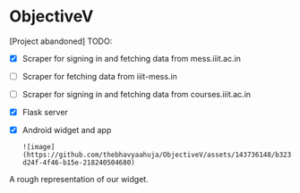 # ObjectiveV

[Project abandoned]
TODO:

- [x] Scraper for signing in and fetching data from mess.iiit.ac.in
- [ ] Scraper for fetching data from iiit-mess.in
- [ ] Scraper for signing in and fetching data from courses.iiit.ac.in
- [x] Flask server
- [x] Android widget and app

      ![image](https://github.com/thebhavyaahuja/ObjectiveV/assets/143736148/b3235987-d24f-4f46-b15e-218240504680)
A rough representation of our widget.


